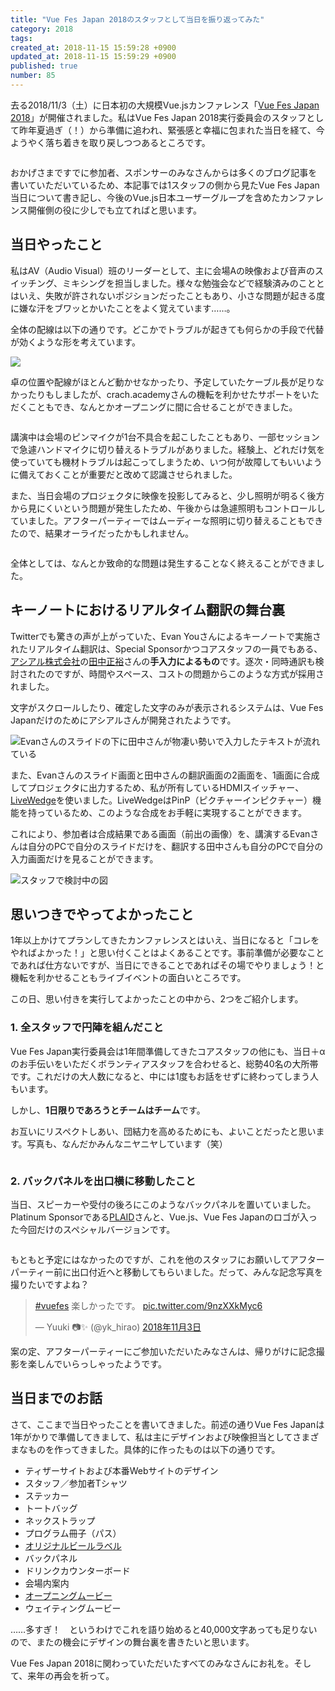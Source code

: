 ```yaml
---
title: "Vue Fes Japan 2018のスタッフとして当日を振り返ってみた"
category: 2018
tags:
created_at: 2018-11-15 15:59:28 +0900
updated_at: 2018-11-15 15:59:29 +0900
published: true
number: 85
---
```


去る2018/11/3（土）に日本初の大規模Vue.jsカンファレンス「[Vue Fes Japan 2018](https://vuefes.jp/)」が開催されました。私はVue Fes Japan 2018実行委員会のスタッフとして昨年夏過ぎ（！）から準備に追われ、緊張感と幸福に包まれた当日を経て、今ようやく落ち着きを取り戻しつつあるところです。

<img alt="" src="https://img.esa.io/uploads/production/attachments/6186/2018/11/15/6998/68cb756b-8952-453a-8324-0615be717e75.jpg">

おかげさまですでに参加者、スポンサーのみなさんからは多くのブログ記事を書いていただいているため、本記事では1スタッフの側から見たVue Fes Japan当日について書き記し、今後のVue.js日本ユーザーグループを含めたカンファレンス開催側の役に少しでも立てればと思います。

## 当日やったこと
私はAV（Audio Visual）班のリーダーとして、主に会場Aの映像および音声のスイッチング、ミキシングを担当しました。様々な勉強会などで経験済みのこととはいえ、失敗が許されないポジションだったこともあり、小さな問題が起きる度に嫌な汗をブワッとかいたことをよく覚えています……。

全体の配線は以下の通りです。どこかでトラブルが起きても何らかの手段で代替が効くような形を考えています。

![](https://img.esa.io/uploads/production/attachments/6186/2018/11/15/6998/d339b28d-01fe-48d1-9c40-aef5b8937083.png)

卓の位置や配線がほとんど動かせなかったり、予定していたケーブル長が足りなかったりもしましたが、crach.academyさんの機転を利かせたサポートをいただくこともでき、なんとかオープニングに間に合せることができました。

<img alt="" src="https://img.esa.io/uploads/production/attachments/6186/2018/11/15/6998/3e47679e-a432-4f6c-87c0-5ce9377a2f28.jpg">

講演中は会場のピンマイクが1台不具合を起こしたこともあり、一部セッションで急遽ハンドマイクに切り替えるトラブルがありました。経験上、どれだけ気を使っていても機材トラブルは起こってしまうため、いつ何が故障してもいいように備えておくことが重要だと改めて認識させられました。

また、当日会場のプロジェクタに映像を投影してみると、少し照明が明るく後方から見にくいという問題が発生したため、午後からは急遽照明もコントロールしていました。アフターパーティーではムーディーな照明に切り替えることもできたので、結果オーライだったかもしれません。

<img alt="" src="https://img.esa.io/uploads/production/attachments/6186/2018/11/15/6998/4a1d2e83-7612-4fe0-9d68-5b56ed9d3fd6.jpg">

全体としては、なんとか致命的な問題は発生することなく終えることができました。

## キーノートにおけるリアルタイム翻訳の舞台裏
Twitterでも驚きの声が上がっていた、Evan Youさんによるキーノートで実施されたリアルタイム翻訳は、Special Sponsorかつコアスタッフの一員でもある、[アシアル株式会社](https://www.asial.co.jp/)の[田中正裕](https://twitter.com/massie)さんの**手入力によるもの**です。逐次・同時通訳も検討されたのですが、時間やスペース、コストの問題からこのような方式が採用されました。

文字がスクロールしたり、確定した文字のみが表示されるシステムは、Vue Fes Japanだけのためにアシアルさんが開発されたようです。

<img alt="Evanさんのスライドの下に田中さんが物凄い勢いで入力したテキストが流れている" src="https://img.esa.io/uploads/production/attachments/6186/2018/11/15/6998/fda82ee1-7db3-4e8a-8418-b495c6545f3a.jpg">

また、Evanさんのスライド画面と田中さんの翻訳画面の2画面を、1画面に合成してプロジェクタに出力するため、私が所有しているHDMIスイッチャー、[LiveWedge](https://livewedge.cerevo.com/ja/)を使いました。LiveWedgeはPinP（ピクチャーインピクチャー）機能を持っているため、このような合成をお手軽に実現することができます。

これにより、参加者は合成結果である画面（前出の画像）を、講演するEvanさんは自分のPCで自分のスライドだけを、翻訳する田中さんも自分のPCで自分の入力画面だけを見ることができます。

<img alt="スタッフで検討中の図" src="https://img.esa.io/uploads/production/attachments/6186/2018/11/15/6998/1f7da893-91f2-488a-80a3-9a12fd852b7b.png">

## 思いつきでやってよかったこと
1年以上かけてプランしてきたカンファレンスとはいえ、当日になると「コレをやればよかった！」と思い付くことはよくあることです。事前準備が必要なことであれば仕方ないですが、当日にできることであればその場でやりましょう！と機転を利かせることもライブイベントの面白いところです。

この日、思い付きを実行してよかったことの中から、2つをご紹介します。

### 1. 全スタッフで円陣を組んだこと
Vue Fes Japan実行委員会は1年間準備してきたコアスタッフの他にも、当日＋αのお手伝いをいただくボランティアスタッフを合わせると、総勢40名の大所帯です。これだけの大人数になると、中には1度もお話をせずに終わってしまう人もいます。

しかし、**1日限りであろうとチームはチーム**です。

お互いにリスペクトしあい、団結力を高めるためにも、よいことだったと思います。写真も、なんだかみんなニヤニヤしています（笑）

<img alt="" src="https://img.esa.io/uploads/production/attachments/6186/2018/11/15/6998/a675b989-0670-4b42-97f0-c8f4e203ff2b.jpg">

### 2. バックパネルを出口横に移動したこと

当日、スピーカーや受付の後ろにこのようなバックパネルを置いていました。Platinum Sponsorである[PLAID](https://plaid.co.jp/)さんと、Vue.js、Vue Fes Japanのロゴが入った今回だけのスペシャルバージョンです。

<img alt="" src="https://img.esa.io/uploads/production/attachments/6186/2018/11/15/6998/5b135ae2-29cd-4423-8601-3577059d8b54.jpg">

もともと予定にはなかったのですが、これを他のスタッフにお願いしてアフターパーティー前に出口付近へと移動してもらいました。だって、みんな記念写真を撮りたいですよね？

<blockquote class="twitter-tweet" data-lang="ja"><p lang="ja" dir="ltr"><a href="https://twitter.com/hashtag/vuefes?src=hash&amp;ref_src=twsrc%5Etfw">#vuefes</a> 楽しかったです。 <a href="https://t.co/9nzXXkMyc6">pic.twitter.com/9nzXXkMyc6</a></p>&mdash; Yuuki 📷✨ (@yk_hirao) <a href="https://twitter.com/yk_hirao/status/1058681516853649408?ref_src=twsrc%5Etfw">2018年11月3日</a></blockquote>
<script async src="https://platform.twitter.com/widgets.js" charset="utf-8"></script>

案の定、アフターパーティーにご参加いただいたみなさんは、帰りがけに記念撮影を楽しんでいらっしゃったようです。

## 当日までのお話
さて、ここまで当日やったことを書いてきました。前述の通りVue Fes Japanは1年がかりで準備してきまして、私は主にデザインおよび映像担当としてさまざまなものを作ってきました。具体的に作ったものは以下の通りです。

- ティザーサイトおよび本番Webサイトのデザイン
- スタッフ／参加者Tシャツ
- ステッカー
- トートバッグ
- ネックストラップ
- プログラム冊子（パス）
- [オリジナルビールラベル](https://twitter.com/vuejs/status/1058690251563192320)
- バックパネル
- ドリンクカウンターボード
- 会場内案内
- [オープニングムービー](https://www.youtube.com/watch?v=vaaY2DoXKGg)
- ウェイティングムービー

……多すぎ！　というわけでこれを語り始めると40,000文字あっても足りないので、またの機会にデザインの舞台裏を書きたいと思います。

Vue Fes Japan 2018に関わっていただいたすべてのみなさんにお礼を。そして、来年の再会を祈って。
